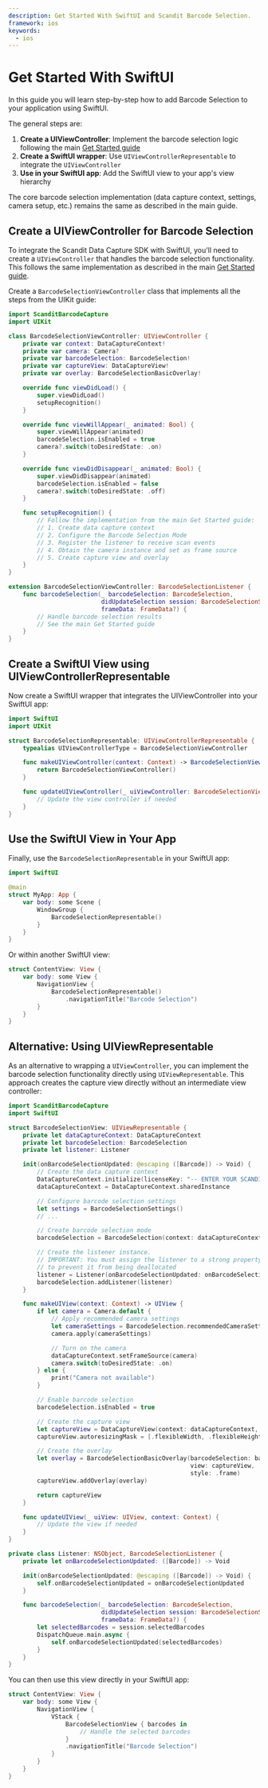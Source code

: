 ```yaml
---
description: Get Started With SwiftUI and Scandit Barcode Selection.
framework: ios
keywords:
  - ios
---
```


# Get Started With SwiftUI

In this guide you will learn step-by-step how to add Barcode Selection to your application using SwiftUI.

The general steps are:

1. **Create a UIViewController**: Implement the barcode selection logic following the main [Get Started guide](./get-started.md)
2. **Create a SwiftUI wrapper**: Use `UIViewControllerRepresentable` to integrate the `UIViewController`
3. **Use in your SwiftUI app**: Add the SwiftUI view to your app's view hierarchy

The core barcode selection implementation (data capture context, settings, camera setup, etc.) remains the same as described in the main guide.

## Create a UIViewController for Barcode Selection

To integrate the Scandit Data Capture SDK with SwiftUI, you'll need to create a `UIViewController` that handles the barcode selection functionality. This follows the same implementation as described in the main [Get Started guide](./get-started.md).

Create a `BarcodeSelectionViewController` class that implements all the steps from the UIKit guide:

```swift
import ScanditBarcodeCapture
import UIKit

class BarcodeSelectionViewController: UIViewController {
    private var context: DataCaptureContext!
    private var camera: Camera?
    private var barcodeSelection: BarcodeSelection!
    private var captureView: DataCaptureView!
    private var overlay: BarcodeSelectionBasicOverlay!

    override func viewDidLoad() {
        super.viewDidLoad()
        setupRecognition()
    }

    override func viewWillAppear(_ animated: Bool) {
        super.viewWillAppear(animated)
        barcodeSelection.isEnabled = true
        camera?.switch(toDesiredState: .on)
    }

    override func viewDidDisappear(_ animated: Bool) {
        super.viewDidDisappear(animated)
        barcodeSelection.isEnabled = false
        camera?.switch(toDesiredState: .off)
    }

    func setupRecognition() {
        // Follow the implementation from the main Get Started guide:
        // 1. Create data capture context
        // 2. Configure the Barcode Selection Mode 
        // 3. Register the listener to receive scan events
        // 4. Obtain the camera instance and set as frame source
        // 5. Create capture view and overlay
    }
}

extension BarcodeSelectionViewController: BarcodeSelectionListener {
    func barcodeSelection(_ barcodeSelection: BarcodeSelection,
                          didUpdateSelection session: BarcodeSelectionSession,
                          frameData: FrameData?) {
        // Handle barcode selection results
        // See the main Get Started guide
    }
}
```

## Create a SwiftUI View using UIViewControllerRepresentable

Now create a SwiftUI wrapper that integrates the UIViewController into your SwiftUI app:

```swift
import SwiftUI
import UIKit

struct BarcodeSelectionRepresentable: UIViewControllerRepresentable {
    typealias UIViewControllerType = BarcodeSelectionViewController

    func makeUIViewController(context: Context) -> BarcodeSelectionViewController {
        return BarcodeSelectionViewController()
    }

    func updateUIViewController(_ uiViewController: BarcodeSelectionViewController, context: Context) {
        // Update the view controller if needed
    }
}
```

## Use the SwiftUI View in Your App

Finally, use the `BarcodeSelectionRepresentable` in your SwiftUI app:

```swift
import SwiftUI

@main
struct MyApp: App {
    var body: some Scene {
        WindowGroup {
            BarcodeSelectionRepresentable()
        }
    }
}
```

Or within another SwiftUI view:

```swift
struct ContentView: View {
    var body: some View {
        NavigationView {
            BarcodeSelectionRepresentable()
                .navigationTitle("Barcode Selection")
        }
    }
}
```

## Alternative: Using UIViewRepresentable

As an alternative to wrapping a `UIViewController`, you can implement the barcode selection functionality directly using `UIViewRepresentable`. This approach creates the capture view directly without an intermediate view controller:

```swift
import ScanditBarcodeCapture
import SwiftUI

struct BarcodeSelectionView: UIViewRepresentable {
    private let dataCaptureContext: DataCaptureContext
    private let barcodeSelection: BarcodeSelection
    private let listener: Listener

    init(onBarcodeSelectionUpdated: @escaping ([Barcode]) -> Void) {
        // Create the data capture context
        DataCaptureContext.initialize(licenseKey: "-- ENTER YOUR SCANDIT LICENSE KEY HERE --")
        dataCaptureContext = DataCaptureContext.sharedInstance

        // Configure barcode selection settings
        let settings = BarcodeSelectionSettings()
        // ...

        // Create barcode selection mode
        barcodeSelection = BarcodeSelection(context: dataCaptureContext, settings: settings)

        // Create the listener instance.
        // IMPORTANT: You must assign the listener to a strong property
        // to prevent it from being deallocated
        listener = Listener(onBarcodeSelectionUpdated: onBarcodeSelectionUpdated)
        barcodeSelection.addListener(listener)
    }

    func makeUIView(context: Context) -> UIView {
        if let camera = Camera.default {
            // Apply recommended camera settings
            let cameraSettings = BarcodeSelection.recommendedCameraSettings
            camera.apply(cameraSettings)

            // Turn on the camera
            dataCaptureContext.setFrameSource(camera)
            camera.switch(toDesiredState: .on)
        } else {
            print("Camera not available")
        }

        // Enable barcode selection
        barcodeSelection.isEnabled = true

        // Create the capture view
        let captureView = DataCaptureView(context: dataCaptureContext, frame: .zero)
        captureView.autoresizingMask = [.flexibleWidth, .flexibleHeight]

        // Create the overlay
        let overlay = BarcodeSelectionBasicOverlay(barcodeSelection: barcodeSelection,
                                                   view: captureView,
                                                   style: .frame)
        captureView.addOverlay(overlay)

        return captureView
    }

    func updateUIView(_ uiView: UIView, context: Context) {
        // Update the view if needed
    }
}

private class Listener: NSObject, BarcodeSelectionListener {
    private let onBarcodeSelectionUpdated: ([Barcode]) -> Void

    init(onBarcodeSelectionUpdated: @escaping ([Barcode]) -> Void) {
        self.onBarcodeSelectionUpdated = onBarcodeSelectionUpdated
    }

    func barcodeSelection(_ barcodeSelection: BarcodeSelection,
                          didUpdateSelection session: BarcodeSelectionSession,
                          frameData: FrameData?) {
        let selectedBarcodes = session.selectedBarcodes
        DispatchQueue.main.async {
            self.onBarcodeSelectionUpdated(selectedBarcodes)
        }
    }
}
```

You can then use this view directly in your SwiftUI app:

```swift
struct ContentView: View {
    var body: some View {
        NavigationView {
            VStack {
                BarcodeSelectionView { barcodes in
                    // Handle the selected barcodes
                }
                .navigationTitle("Barcode Selection")
            }
        }
    }
}
```

